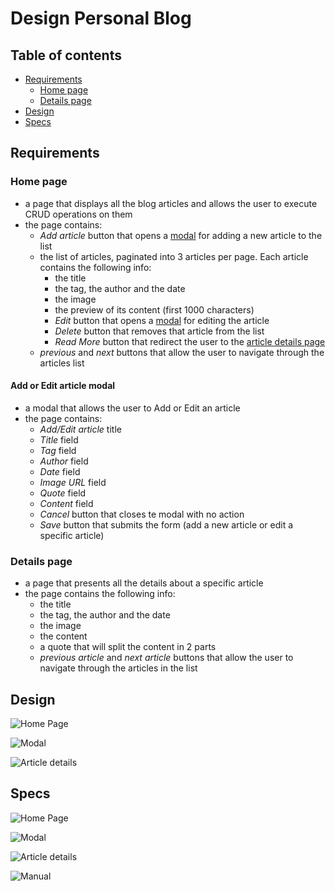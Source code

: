 # Design Personal Blog

## Table of contents

- [Requirements](#requirements)
  - [Home page](#home-page)
  - [Details page](#details-page)
- [Design](#design)
- [Specs](#specs)

## Requirements

### Home page

- a page that displays all the blog articles and allows the user to execute CRUD operations on them
- the page contains:
  - *Add article* button that opens a [modal](#add-or-edit-article-modal) for adding a new article to the list
  - the list of articles, paginated into 3 articles per page. Each article contains the following info:
    - the title
    - the tag, the author and the date
    - the image
    - the preview of its content (first 1000 characters)
    - *Edit* button that opens a [modal](#add-or-edit-article-modal) for editing the article
    - *Delete* button that removes that article from the list
    - *Read More* button that redirect the user to the [article details page](#details-page)
  - *previous* and *next* buttons that allow the user to navigate through the articles list

#### Add or Edit article modal

- a modal that allows the user to Add or Edit an article
- the page contains:
  - *Add/Edit article* title
  - *Title* field
  - *Tag* field
  - *Author* field
  - *Date* field
  - *Image URL* field
  - *Quote* field
  - *Content* field
  - *Cancel* button that closes te modal with no action
  - *Save* button that submits the form (add a new article or edit a specific article)

### Details page

- a page that presents all the details about a specific article
- the page contains the following info:
  - the title
  - the tag, the author and the date
  - the image
  - the content
  - a quote that will split the content in 2 parts
  - *previous article* and *next article* buttons that allow the user to navigate through the articles in the list

## Design

![Home Page](img/home.jpg "Home page")

![Modal](img/modal.jpg "Modal")

![Article details](img/article-details.jpg "Article details")

## Specs

![Home Page](specs/home.jpg "Home page")

![Modal](specs/modal.jpg "Modal")

![Article details](specs/article-details.jpg "Article details")

![Manual](specs/article-details.jpg "Manual")
